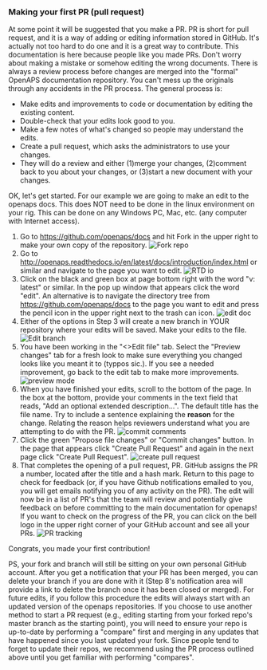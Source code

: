 ### Making your first PR (pull request)

At some point it will be suggested that you make a PR. PR is short for pull request, and it is a way of adding or editing information stored in GitHub.  It's actually not too hard to do one and it is a great way to contribute. This documentation is here because people like you made PRs.  Don't worry about making a mistake or somehow editing the wrong documents.  There is always a review process before changes are merged into the "formal" OpenAPS documentation repository.  You can't mess up the originals through any accidents in the PR process.  The general process is:

* Make edits and improvements to code or documentation by editing the existing content.
* Double-check that your edits look good to you.
* Make a few notes of what's changed so people may understand the edits.
* Create a pull request, which asks the administrators to use your changes.
* They will do a review and either (1)merge your changes, (2)comment back to you about your changes, or (3)start a new document with your changes.

OK, let's get started. For our example we are going to make an edit to the openaps docs.  This does NOT need to be done in the linux environment on your rig.  This can be done on any Windows PC, Mac, etc. (any computer with Internet access).

1. Go to https://github.com/openaps/docs and hit Fork in the upper right to make your own copy of the repository.
![Fork repo](../Images/PR0.png)
2. Go to http://openaps.readthedocs.io/en/latest/docs/introduction/index.html or similar and navigate to the page you want to edit.
![RTD io](../Images/PR1.png)
3. Click on the black and green box at page bottom right with the word "v: latest" or similar. In the pop up window that appears click the word "edit". An alternative is to navigate the directory tree from https://github.com/openaps/docs to the page you want to edit and press the pencil icon in the upper right next to the trash can icon. 
![edit doc](../Images/PR2.png)
4.  Either of the options in Step 3 will create a new branch in YOUR repository where your edits will be saved.  Make your edits to the file.
![Edit branch](../Images/PR3.png)
5. You have been working in the "<>Edit file" tab. Select the "Preview changes" tab for a fresh look to make sure everything you changed looks like you meant it to (typpos sic.). If you see a needed improvement, go back to the edit tab to make more improvements.
![preview mode](../Images/PR5.png)
6. When you have finished your edits, scroll to the bottom of the page.  In the box at the bottom, provide your comments in the text field that reads, "Add an optional extended description...". The default title has the file name. Try to include a sentence explaining the __reason__ for the change. Relating the reason helps reviewers understand what you are attempting to do with the PR.
![commit comments](../Images/PR4.png)
7. Click the green "Propose file changes" or "Commit changes" button. In the page that appears click "Create Pull Request" and again in the next page click "Create Pull Request".
![create pull request](../Images/PR6.png)
8. That completes the opening of a pull request, PR. GitHub assigns the PR a number, located after the title and a hash mark. Return to this page to check for feedback (or, if you have Github notifications emailed to you, you will get emails notifying you of any activity on the PR). The edit will now be in a list of PR's that the team will review and potentially give feedback on before committing to the main documentation for openaps! If you want to check on the progress of the PR, you can click on the bell logo in the upper right corner of your GitHub account and see all your PRs.
![PR tracking](../Images/PR7.png)

Congrats, you made your first contribution!

PS, your fork and branch will still be sitting on your own personal GitHub account. After you get a notification that your PR has been merged, you can delete your branch if you are done with it (Step 8's notification area will provide a link to delete the branch once it has been closed or merged). For future edits, if you follow this procedure the edits will always start with an updated version of the openaps repositories.  If you choose to use another method to start a PR request (e.g., editing starting from your forked repo's master branch as the starting point), you will need to ensure your repo is up-to-date by performing a "compare" first and merging in any updates that have happened since you last updated your fork.  Since people tend to forget to update their repos, we recommend using the PR process outlined above until you get familiar with performing "compares".
